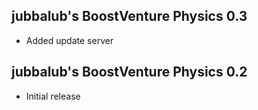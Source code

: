 ## jubbalub's BoostVenture Physics 0.3
- Added update server

## jubbalub's BoostVenture Physics 0.2
- Initial release
